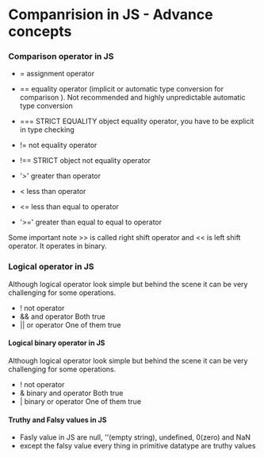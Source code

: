 # Companrision in JS - Advance concepts 
### Comparison operator in JS 
- = assignment operator 
- == equality operator (implicit or automatic type conversion for comparison ). Not recommended and highly unpredictable automatic type conversion
- === STRICT EQUALITY object equality operator, you have to be explicit in type checking
- != not equality operator
- !== STRICT object not equality operator

- '>' greater than operator
- < less than operator
- <= less than equal to operator
- '>=' greater than equal to equal to operator   

Some important note >> is called right shift operator and << is left shift operator. It operates in binary.    

### Logical operator in JS   
Although logical operator look simple but behind the scene it can be very challenging for some operations.    
- ! not operator
- && and operator   Both true
- || or operator  One of them true   
#### Logical binary operator in JS   
Although logical operator look simple but behind the scene it can be very challenging for some operations.    
- ! not operator
- & binary and operator   Both true
- | binary or operator  One of them true   
#### Truthy and Falsy values in JS 
- Fasly value in JS are null, ''(empty string), undefined, 0(zero)  and NaN 
- except the falsy value every thing in primitive datatype are truthy values
